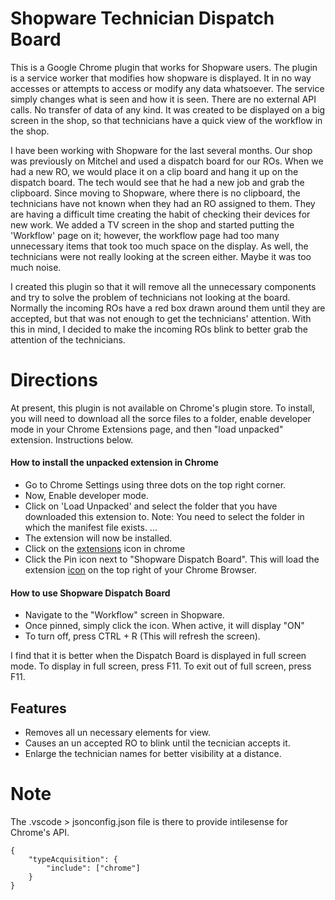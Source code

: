 # Shopware Technician Dispatch Board 


This is a Google Chrome plugin that works for Shopware users. The plugin is a service worker that modifies how shopware is displayed. It in no way accesses or attempts to access or modify any data whatsoever. The service simply changes what is seen and how it is seen. There are no external API calls. No transfer of data of any kind. It was created to be displayed on a big screen in the shop, so that technicians have a quick view of the workflow in the shop. 

I have been working with Shopware for the last several months. Our shop was previously on Mitchel and used a dispatch board for our ROs. When we had a new RO, we would place it on a clip board and hang it up on the dispatch board. The tech would see that he had a new job and grab the clipboard. Since moving to Shopware, where there is no clipboard, the technicians have not known when they had an RO assigned to them. They are having a difficult time creating the habit of checking their devices for new work. We added a TV screen in the shop and started putting the 'Workflow' page on it; however, the workflow page had too many unnecessary items that took too much space on the display. As well, the technicians were not really looking at the screen either. Maybe it was too much noise. 

I created this plugin so that it will remove all the unnecessary components and try to solve the problem of technicians not looking at the board. Normally the incoming ROs have a red box drawn around them until they are accepted, but that was not enough to get the technicians' attention. With this in mind, I decided to make the incoming ROs blink to better grab the attention of the technicians. 

# Directions
At present, this plugin is not available on Chrome's plugin store. To install, you will need to download all the sorce files to a folder, enable developer mode in your Chrome Extensions page, and then "load unpacked" extension. Instructions below. 

#### How to install the unpacked extension in Chrome
* Go to Chrome Settings using three dots on the top right corner.
* Now, Enable developer mode.
* Click on 'Load Unpacked' and select the folder that you have downloaded this extension to. Note: You need to select the folder in which the manifest file exists. ...
* The extension will now be installed.
* Click on the [extensions](images/ChromeExtensions.png) icon in chrome
* Click the Pin icon next to "Shopware Dispatch Board". This will load the extension [icon](images/icon-128.png) on the top right of your Chrome Browser.

#### How to use Shopware Dispatch Board
* Navigate to the "Workflow" screen in Shopware. 
* Once pinned, simply click the icon. When active, it will display "ON" 
* To turn off, press CTRL + R (This will refresh the screen). 

I find that it is better when the Dispatch Board is displayed in full screen mode. To display in full screen, press F11. To exit out of full screen, press F11. 




## Features 

* Removes all un necessary elements for view. 
* Causes an un accepted RO to blink until the tecnician accepts it. 
* Enlarge the technician names for better visibility at a distance. 

# Note
The .vscode > jsonconfig.json file is there to provide intilesense for Chrome's API.  
```
{ 
    "typeAcquisition": { 
        "include": ["chrome"] 
    } 
}

```

